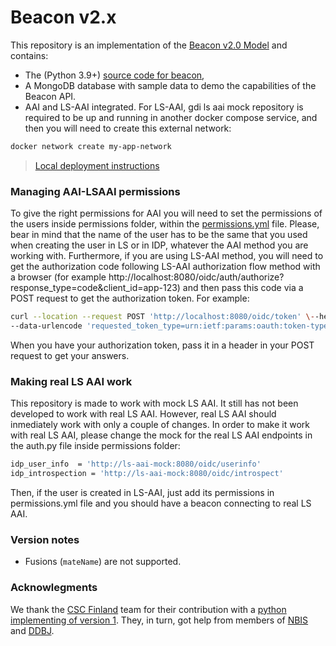 # Beacon v2.x

<!-- [![Testsuite](https://github.com/EGA-archive/beacon-2.x/workflows/Testsuite/badge.svg)](https://github.com/EGA-archive/beacon-2.x/actions) -->

This repository is an implementation of the [Beacon v2.0 Model](https://github.com/ga4gh-beacon/beacon-v2-Models) and contains:

* The (Python 3.9+) [source code for beacon](beacon),
* A MongoDB database with sample data to demo the capabilities of the Beacon API.
* AAI and LS-AAI integrated. For LS-AAI, gdi ls aai mock repository is required to be up and running in another docker compose service, and then you will need to create this external network:
```bash
docker network create my-app-network
```

> [Local deployment instructions](deploy/README.md)

### Managing AAI-LSAAI permissions

To give the right permissions for AAI you will need to set the permissions of the users inside permissions folder, within the [permissions.yml](permissions/permissions.yml) file. 
Please, bear in mind that the name of the user has to be the same that you used when creating the user in LS or in IDP, whatever the AAI method you are working with.
Furthermore, if you are using LS-AAI method, you will need to get the authorization code following LS-AAI authorization flow method with a browser (for example http://localhost:8080/oidc/auth/authorize?response_type=code&client_id=app-123) and then pass this code via a POST request to get the authorization token. For example:
```bash
curl --location --request POST 'http://localhost:8080/oidc/token' \--header 'Content-Type: application/x-www-form-urlencoded' \--data-urlencode 'grant_type=authorization_code' \--data-urlencode 'code=pasteyourcodefrombrowserhere' \--data-urlencode 'client_id=app-123' \--data-urlencode 'client_secret=secret_value' \--data-urlencode 'scope=openid' \
--data-urlencode 'requested_token_type=urn:ietf:params:oauth:token-type:refresh_token'
```
When you have your authorization token, pass it in a header in your POST request to get your answers.

### Making real LS AAI work

This repository is made to work with mock LS AAI. It still has not been developed to work with real LS AAI. However, real LS AAI should inmediately work with only a couple of changes. In order to make it work with real LS AAI, please change the mock for the real LS AAI endpoints in the auth.py file inside permissions folder:
```bash
idp_user_info  = 'http://ls-aai-mock:8080/oidc/userinfo'
idp_introspection = 'http://ls-aai-mock:8080/oidc/introspect'
```
Then, if the user is created in LS-AAI, just add its permissions in permissions.yml file and you should have a beacon connecting to real LS AAI.

### Version notes

* Fusions (`mateName`) are not supported.


### Acknowlegments

We thank the [CSC Finland](https://www.csc.fi/) team for their
contribution with a [python implementing of version
1](https://github.com/CSCfi/beacon-python). They, in turn, got help
from members of [NBIS](https://nbis.se/) and
[DDBJ](https://www.ddbj.nig.ac.jp).
